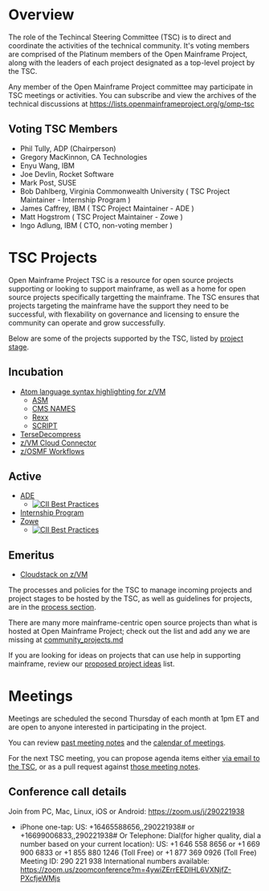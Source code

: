 # Overview

The role of the Techincal Steering Committee (TSC) is to direct and coordinate the activities of the technical community. It's voting members are comprised of the Platinum members of the Open Mainframe Project, along with the leaders of each project designated as a top-level project by the TSC.

Any member of the Open Mainframe Project committee may participate in TSC meetings or activities. You can subscribe and view the archives of the technical discussions at https://lists.openmainframeproject.org/g/omp-tsc

## Voting TSC Members

  * Phil Tully, ADP (Chairperson)
  * Gregory MacKinnon, CA Technologies
  * Enyu Wang, IBM
  * Joe Devlin, Rocket Software
  * Mark Post, SUSE
  * Bob Dahlberg, Virginia Commonwealth University ( TSC Project Maintainer - Internship Program )
  * James Caffrey, IBM ( TSC Project Maintainer - ADE )
  * Matt Hogstrom ( TSC Project Maintainer - Zowe )
  * Ingo Adlung, IBM ( CTO, non-voting member )

# TSC Projects

Open Mainframe Project TSC is a resource for open source projects supporting or looking to support mainframe, as well as a home for open source projects specifically targetting the mainframe. The TSC ensures that projects targeting the mainframe have the support they need to be successful, with flexability on governance and licensing to ensure the community can operate and grow successfully.

Below are some of the projects supported by the TSC, listed by [project stage](process/project_stages.md).

## Incubation

  * [Atom language syntax highlighting for z/VM](https://atom.io/users/openmainframeproject)
    * [ASM](https://github.com/openmainframeproject/atompkg-language-zvm-asm)
    * [CMS NAMES](https://github.com/openmainframeproject/atompkg-language-zvm-names)
    * [Rexx](https://github.com/openmainframeproject/atompkg-language-zvm-rexx)
    * [SCRIPT](https://github.com/openmainframeproject/atompkg-language-zvm-gml)
  * [TerseDecompress](https://github.com/openmainframeproject/tersedecompress)
  * [z/VM Cloud Connector](projects/proposals/z:VM%20Cloud%20connector.md)
  * [z/OSMF Workflows](projects/proposals/z:OSMF%20Workflows.md)

## Active

  * [ADE](https://github.com/openmainframeproject/ade)
    * [![CII Best Practices](https://bestpractices.coreinfrastructure.org/projects/378/badge)](https://bestpractices.coreinfrastructure.org/projects/378)
  * [Internship Program](https://github.com/openmainframeproject-internship)
  * [Zowe](https://github.com/zowe)
    * [![CII Best Practices](https://bestpractices.coreinfrastructure.org/projects/2226/badge)](https://bestpractices.coreinfrastructure.org/projects/2226)

## Emeritus

  * [Cloudstack on z/VM](https://github.com/openmainframeproject/cloudstack-wg)

The processes and policies for the TSC to manage incoming projects and project stages to be hosted by the TSC, as well as guidelines for projects, are in the [process section](process).

There are many more mainframe-centric open source projects than what is hosted at Open Mainframe Project; check out the list and add any we are missing at [community_projects.md](projects/community_projects.md)

If you are looking for ideas on projects that can use help in supporting mainframe, review our [proposed project ideas](proposed.md) list.

# Meetings

Meetings are scheduled the second Thursday of each month at 1pm ET and are open to anyone interested in participating in the project.

You can review [past meeting notes](/meetings) and the [calendar of meetings](https://lists.openmainframeproject.org/g/omp-tsc/calendar).

For the next TSC meeting, you can propose agenda items either [via email to the TSC](mailto:omp-tsc@lists.openmainframeproject.org), or as a pull request against [those meeting notes](/meetings).

## Conference call details

Join from PC, Mac, Linux, iOS or Android: https://zoom.us/j/290221938

* iPhone one-tap: US: +16465588656,,290221938#  or +16699006833,,290221938#
Or Telephone:
    Dial(for higher quality, dial a number based on your current location):
        US: +1 646 558 8656  or +1 669 900 6833  or +1 855 880 1246 (Toll Free) or +1 877 369 0926 (Toll Free)
    Meeting ID: 290 221 938
    International numbers available: https://zoom.us/zoomconference?m=4ywiZErrEEDIHL6VXNjfZ-PXcfjeWMjs
